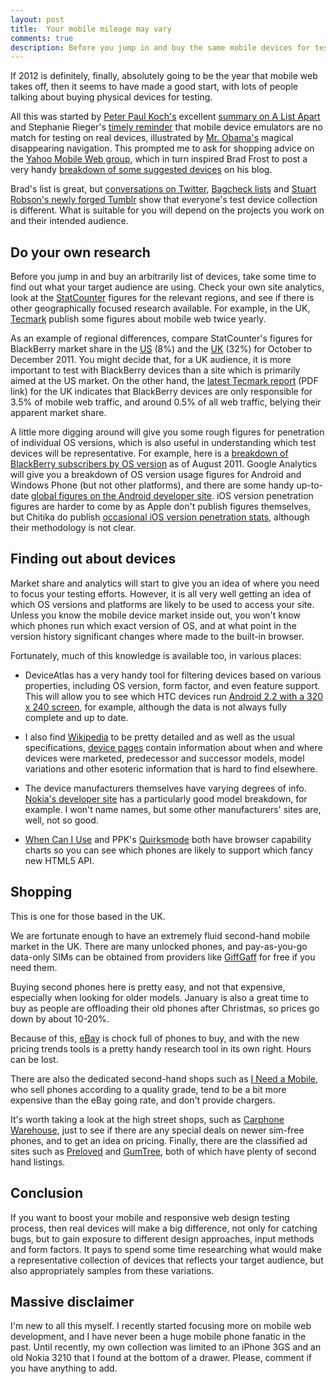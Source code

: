 ```yaml
---
layout: post
title:  Your mobile mileage may vary
comments: true
description: Before you jump in and buy the same mobile devices for testing as everyone else, take some time to do your own research and work out what devices are likely to be representative for your target audience.
---
```


If 2012 is definitely, finally, absolutely going to be the year that mobile web takes off, then it seems to have made a good start, with lots of people talking about buying physical devices for testing.

All this was started by [Peter Paul Koch's](http://www.quirksmode.org) excellent [summary on A List Apart](http://www.alistapart.com/articles/smartphone-browser-landscape/) and Stephanie Rieger's [timely reminder](http://stephanierieger.com/a-plea-for-progressive-enhancement/) that mobile device emulators are no match for testing on real devices, illustrated by [Mr. Obama's](http://www.barackobama.com/) magical disappearing navigation. This prompted me to ask for shopping advice on the [Yahoo Mobile Web group](http://tech.groups.yahoo.com/group/mobile-web/message/820), which in turn inspired Brad Frost to post a very handy [breakdown of some suggested devices](http://bradfrostweb.com/blog/mobile/test-on-real-mobile-devices-without-breaking-the-bank/) on his blog.

Brad's list is great, but [conversations on Twitter](http://storify.com/stephaniehobson/if-you-were-buying-5-devices-to-do-mobile-testing?awesm=sfy.co_U2g&utm_campaign=&utm_medium=sfy.co-twitter&utm_source=t.co&utm_content=storify-pingback%5D), [Bagcheck lists](http://bagcheck.com/blog/22-mobile-device-testing-the-gear) and [Stuart Robson's newly forged Tumblr](http://mytestsuite.tumblr.com/) show that everyone's test device collection is different. What is suitable for you will depend on the projects you work on and their intended audience.

## Do your own research

Before you jump in and buy an arbitrarily list of devices, take some time to find out what your target audience are using. Check your own site analytics, look at the [StatCounter](http://gs.statcounter.com/) figures for the relevant regions, and see if there is other geographically focused research available. For example, in the UK, [Tecmark](http://www.tecmark.co.uk/uk-mobile-stats-2011) publish some figures about mobile web twice yearly.

As an example of regional differences, compare StatCounter's figures for BlackBerry market share in the [US](http://gs.statcounter.com/#mobile_os-US-monthly-201110-201112-bar) (8%) and the [UK](http://gs.statcounter.com/#mobile_os-GB-monthly-201110-201112-bar) (32%) for October to December 2011. You might decide that, for a UK audience, it is more important to test with BlackBerry devices than a site which is primarily aimed at the US market. On the other hand, the [latest Tecmark report](http://www.tecmark.co.uk/wp-content/uploads/2011/08/Mobile-and-UK-Web-Traffic-August-2011.pdf) (PDF link) for the UK indicates that BlackBerry devices are only responsible for 3.5% of mobile web traffic, and around 0.5% of all web traffic, belying their apparent market share.

A little more digging around will give you some rough figures for penetration of individual OS versions, which is also useful in understanding which test devices will be representative. For example, here is a [breakdown of BlackBerry subscribers by OS version](http://us.blackberry.com/developers/choosingtargetos.jsp) as of August 2011. Google Analytics will give you a breakdown of OS version usage figures for Android and Windows Phone (but not other platforms), and there are some handy up-to-date [global figures on the Android developer site](http://developer.android.com/resources/dashboard/platform-versions.html). iOS version penetration figures are harder to come by as Apple don't publish figures themselves, but Chitika do publish [occasional iOS version penetration stats](http://insights.chitika.com/2011/iphone-ipad-users-front-runners-in-ios5-update/), although their methodology is not clear.

## Finding out about devices

Market share and analytics will start to give you an idea of where you need to focus your testing efforts. However, it is all very well getting an idea of which OS versions and platforms are likely to be used to access your site. Unless you know the mobile device market inside out, you won't know which phones run which exact version of OS, and at what point in the version history significant changes where made to the built-in browser.

Fortunately, much of this knowledge is available too, in various places:

* DeviceAtlas has a very handy tool for filtering devices based on various properties, including OS version, form factor, and even feature support. This will allow you to see which HTC devices run [Android 2.2 with a 320 x 240 screen](http://deviceatlas.com/resourcecentre/Explore+DeviceAtlas+Data/Data+Explorer#_/filter/877430/1787644/true/0/877430/877437/2.2/1/19/21/240/0/19/20/320/0), for example, although the data is not always fully complete and up to date.

* I also find [Wikipedia](http://wikipedia.org) to be pretty detailed and as well as the usual specifications, [device pages](http://en.wikipedia.org/wiki/Htc_hero) contain information about when and where devices were marketed, predecessor and successor models, model variations and other esoteric information that is hard to find elsewhere.

* The device manufacturers themselves have varying degrees of info. [Nokia's developer site](http://www.developer.nokia.com/Devices/Device_specifications) has a particularly good model breakdown, for example. I won't name names, but some other manufacturers' sites are, well, not so good.

* [When Can I Use](http://caniuse.com) and PPK's [Quirksmode](http://www.quirksmode.org/) both have browser capability charts so you can see which phones are likely to support which fancy new HTML5 API.

## Shopping

This is one for those based in the UK.

We are fortunate enough to have an extremely fluid second-hand mobile market in the UK. There are many unlocked phones, and pay-as-you-go data-only SIMs can be obtained from providers like [GiffGaff](http://giffgaff.com/) for free if you need them.

Buying second phones here is pretty easy, and not that expensive, especially when looking for older models. January is also a great time to buy as people are offloading their old phones after Christmas, so prices go down by about 10-20%.

Because of this, [eBay](http://www.ebay.co.uk/) is chock full of phones to buy, and with the new pricing trends tools is a pretty handy research tool in its own right. Hours can be lost.

There are also the dedicated second-hand shops such as [I Need a Mobile](http://www.ineedamobile.com/), who sell phones according to a quality grade, tend to be a bit more expensive than the eBay going rate, and don't provide chargers.

It's worth taking a look at the high street shops, such as [Carphone Warehouse](http://www.carphonewarehouse.com/), just to see if there are any special deals on newer sim-free phones, and to get an idea on pricing. Finally, there are the classified ad sites such as [Preloved](http://www.preloved.co.uk/) and [GumTree](http://www.gumtree.com/), both of which have plenty of second hand listings.

## Conclusion

If you want to boost your mobile and responsive web design testing process, then real devices will make a big difference, not only for catching bugs, but to gain exposure to different design approaches, input methods and form factors. It pays to spend some time researching what would make a representative collection of devices that reflects your target audience, but also appropriately samples from these variations.

## Massive disclaimer

I'm new to all this myself. I recently started focusing more on mobile web development, and I have never been a huge mobile phone fanatic in the past. Until recently, my own collection was limited to an iPhone 3GS and an old Nokia 3210 that I found at the bottom of a drawer. Please, comment if you have anything to add.
